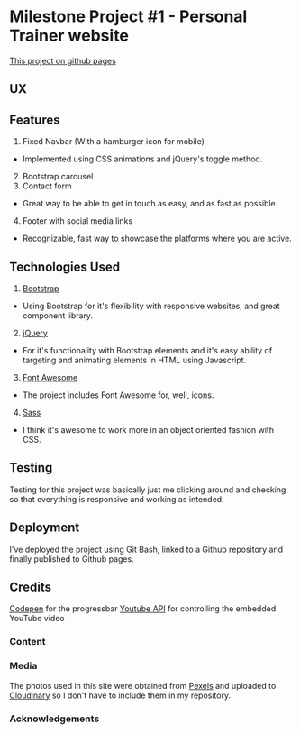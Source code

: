 # Milestone Project #1 - Personal Trainer website
[This project on github pages](https://emilohlund-git.github.io/FIT-Website/)

## UX

## Features
1. Fixed Navbar (With a hamburger icon for mobile) 
* Implemented using CSS animations and jQuery's toggle method.
2. Bootstrap carousel
3. Contact form
* Great way to be able to get in touch as easy, and as fast as possible.
4. Footer with social media links
* Recognizable, fast way to showcase the platforms where you are active.

## Technologies Used
1. [Bootstrap](https://getbootstrap.com/docs/4.1/getting-started/introduction/)
* Using Bootstrap for it's flexibility with responsive websites, and great component library.
2. [jQuery](https://jquery.com/)
* For it's functionality with Bootstrap elements and it's easy ability of targeting and animating elements in HTML using Javascript.
3. [Font Awesome](https://fontawesome.com/)
* The project includes Font Awesome for, well, icons.
4. [Sass](https://sass-lang.com/)
* I think it's awesome to work more in an object oriented fashion with CSS.

## Testing
Testing for this project was basically just me clicking around and checking so that everything is responsive and working as intended.

## Deployment
I've deployed the project using Git Bash, linked to a Github repository and finally published to Github pages.

## Credits
[Codepen](https://codepen.io/peruvianidol/pen/NLMvqO) for the progressbar
[Youtube API](https://imelgrat.me/javascript/youtube-iframe-api-javascript/) for controlling the embedded YouTube video

### Content

### Media
The photos used in this site were obtained from [Pexels](https://www.pexels.com) and uploaded to [Cloudinary](https://cloudinary.com/) so I don't have to include them in my repository.

### Acknowledgements
